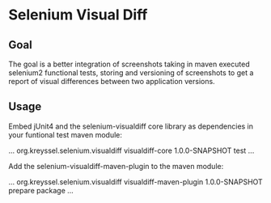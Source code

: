 Selenium Visual Diff
====================

Goal
----
The goal is a better integration of screenshots taking in maven executed selenium2
functional tests, storing and versioning of screenshots to get a report of visual differences
between two application versions.

Usage
-----
Embed jUnit4 and the selenium-visualdiff core library as dependencies in your funtional test maven module:

<dependencies>
    ...
    <dependency>
        <groupId>org.kreyssel.selenium.visualdiff</groupId>
	<artifactId>visualdiff-core</artifactId>
        <version>1.0.0-SNAPSHOT</version>
        <scope>test</scope>
    </dependency>
    ...
</dependencies>

Add the selenium-visualdiff-maven-plugin to the maven module:

<plugins>
    ...
    <plugin>
        <groupId>org.kreyssel.selenium.visualdiff</groupId>
        <artifactId>visualdiff-maven-plugin</artifactId>
        <version>1.0.0-SNAPSHOT</version>
        <executions>
            <execution>
                <goals>
                    <goal>prepare</goal>
                    <goal>package</goal>
                </goals>
            </execution>
        </executions>
    </plugin>
    ...